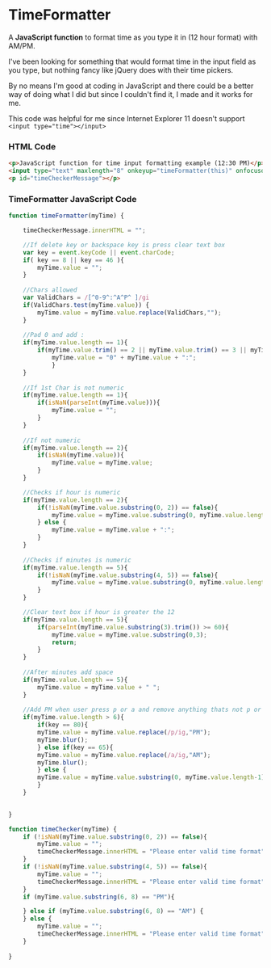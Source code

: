 # TimeFormatter
A **JavaScript function** to format time as you type it in (12 hour format) with AM/PM.

I've been looking for something that would format time in the input field as you type, but nothing fancy like jQuery does with their time pickers.

By no means I'm good at coding in JavaScript and there could be a better way of doing what I did but since I couldn't find it, I made and it works for me.

This code was helpful for me since Internet Explorer 11 doesn't support `<input type="time"></input>`


### HTML Code ###
```html
<p>JavaScript function for time input formatting example (12:30 PM)</p>
<input type="text" maxlength="8" onkeyup="timeFormatter(this)" onfocusout="timeChecker(this)">
<p id="timeCheckerMessage"></p>
```

### TimeFormatter JavaScript Code ###
```javascript
function timeFormatter(myTime) {

	timeCheckerMessage.innerHTML = "";

	//If delete key or backspace key is press clear text box
	var key = event.keyCode || event.charCode;
    if( key == 8 || key == 46 ){
		myTime.value = "";
	}
	
	//Chars allowed
	var ValidChars = /[^0-9^:^A^P^ ]/gi
	if(ValidChars.test(myTime.value)) {
		myTime.value = myTime.value.replace(ValidChars,"");
	}
		
	//Pad 0 and add :
	if(myTime.value.length == 1){
		if(myTime.value.trim() == 2 || myTime.value.trim() == 3 || myTime.value.trim() == 4 || myTime.value.trim() == 5 || myTime.value.trim() == 6 || myTime.value.trim() == 7 || myTime.value.trim() == 8 || myTime.value.trim() == 9){
			myTime.value = "0" + myTime.value + ":";
			}
	}
	
	//If 1st Char is not numeric
	if(myTime.value.length == 1){
		if(isNaN(parseInt(myTime.value))){
			myTime.value = "";
		}
	}
	
	//If not numeric
	if(myTime.value.length == 2){
		if(isNaN(myTime.value)){
			myTime.value = myTime.value;
		}
	}

	//Checks if hour is numeric
	if(myTime.value.length == 2){
		if(!isNaN(myTime.value.substring(0, 2)) == false){
			myTime.value = myTime.value.substring(0, myTime.value.length-1);
		} else {
			myTime.value = myTime.value + ":";
		}
	}
	
	//Checks if minutes is numeric
	if(myTime.value.length == 5){
		if(!isNaN(myTime.value.substring(4, 5)) == false){
			myTime.value = myTime.value.substring(0, myTime.value.length-2);
		}
	}

	//Clear text box if hour is greater the 12
	if(myTime.value.length == 5){
		if(parseInt(myTime.value.substring(3).trim()) >= 60){
			myTime.value = myTime.value.substring(0,3);
			return;
		} 
	}	
	
	//After minutes add space
	if(myTime.value.length == 5){
		myTime.value = myTime.value + " ";
    }	
	
	//Add PM when user press p or a and remove anything thats not p or a
	if(myTime.value.length > 6){
		if(key == 80){
		myTime.value = myTime.value.replace(/p/ig,"PM");
		myTime.blur();		
		} else if(key == 65){
		myTime.value = myTime.value.replace(/a/ig,"AM");
		myTime.blur();
		} else {
		myTime.value = myTime.value.substring(0, myTime.value.length-1);
		}		
	}
	

}

function timeChecker(myTime) {
	if (!isNaN(myTime.value.substring(0, 2)) == false){
		myTime.value = "";
		timeCheckerMessage.innerHTML = "Please enter valid time format"
	}
	if (!isNaN(myTime.value.substring(4, 5)) == false){
		myTime.value = "";
		timeCheckerMessage.innerHTML = "Please enter valid time format"
	}
	if (myTime.value.substring(6, 8) == "PM"){

	} else if (myTime.value.substring(6, 8) == "AM") {
	} else {
		myTime.value = "";
		timeCheckerMessage.innerHTML = "Please enter valid time format"
	}
		
}
```
